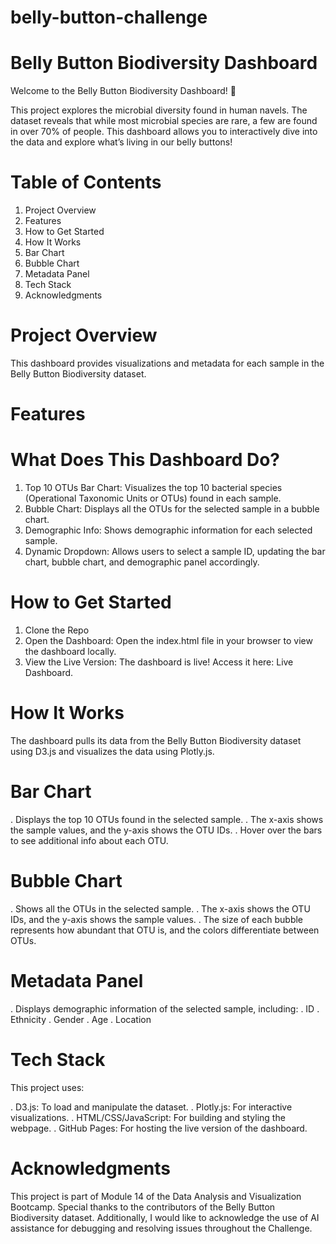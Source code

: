 # belly-button-challenge
# Belly Button Biodiversity Dashboard
Welcome to the Belly Button Biodiversity Dashboard! 🦠

This project explores the microbial diversity found in human navels. The dataset reveals that while most microbial species are rare, a few are found in 
over 70% of people. This dashboard allows you to interactively dive into the data and explore what’s living in our belly buttons!

# Table of Contents

   1. Project Overview
   2. Features
   3. How to Get Started
   4. How It Works
   5. Bar Chart
   6. Bubble Chart
   7. Metadata Panel
   8. Tech Stack
   9. Acknowledgments

# Project Overview

This dashboard provides visualizations and metadata for each sample in the Belly Button Biodiversity dataset.

# Features
# What Does This Dashboard Do?

 1. Top 10 OTUs Bar Chart: Visualizes the top 10 bacterial species (Operational Taxonomic Units or OTUs) found in each sample.
 2. Bubble Chart: Displays all the OTUs for the selected sample in a bubble chart.
 3. Demographic Info: Shows demographic information for each selected sample.
 4. Dynamic Dropdown: Allows users to select a sample ID, updating the bar chart, bubble chart, and demographic panel accordingly.

# How to Get Started
   1. Clone the Repo
   2. Open the Dashboard: Open the index.html file in your browser to view the dashboard locally.
   3. View the Live Version: The dashboard is live! Access it here: Live Dashboard.

# How It Works

The dashboard pulls its data from the Belly Button Biodiversity dataset using D3.js and visualizes the data using Plotly.js.

# Bar Chart

  . Displays the top 10 OTUs found in the selected sample.
  . The x-axis shows the sample values, and the y-axis shows the OTU IDs.
  . Hover over the bars to see additional info about each OTU.

# Bubble Chart

  . Shows all the OTUs in the selected sample.
  . The x-axis shows the OTU IDs, and the y-axis shows the sample values.
  . The size of each bubble represents how abundant that OTU is, and the colors differentiate between OTUs.
# Metadata Panel

  . Displays demographic information of the selected sample, including:
    . ID
    . Ethnicity
    . Gender
    . Age
    . Location

# Tech Stack
 This project uses:

  . D3.js: To load and manipulate the dataset.
  . Plotly.js: For interactive visualizations.
  . HTML/CSS/JavaScript: For building and styling the webpage.
  . GitHub Pages: For hosting the live version of the dashboard.

# Acknowledgments
This project is part of Module 14 of the Data Analysis and Visualization Bootcamp. Special thanks to the contributors of the Belly Button Biodiversity
dataset. Additionally, I would like to acknowledge the use of AI assistance for debugging and resolving issues throughout the Challenge.
